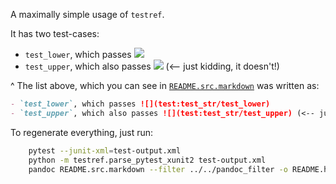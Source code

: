 A maximally simple usage of `testref`.

It has two test-cases:

- `test_lower`, which passes ![](test:test_str/test_lower)
- `test_upper`, which also passes ![](test:test_str/test_upper) (<-- just kidding, it doesn't!)

^ The list above, which you can see in [`README.src.markdown`](README.src.markdown) was written as:
```markdown
- `test_lower`, which passes ![](test:test_str/test_lower)
- `test_upper`, which also passes ![](test:test_str/test_upper) (<-- just kidding, it doesn't!)
```

To regenerate everything, just run:
```bash
    pytest --junit-xml=test-output.xml
    python -m testref.parse_pytest_xunit2 test-output.xml
    pandoc README.src.markdown --filter ../../pandoc_filter -o README.html
```
